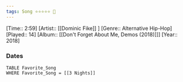 ```yaml
---
tags: Song ⭐⭐⭐⭐⭐ 💛
---
```

[Time:: 2:59]
[Artist:: [[Dominic Fike]] ]
[Genre:: Alternative Hip-Hop]
[Played:: 14]
[Album:: [[Don't Forget About Me, Demos (2018)]]]
[Year:: 2018]
### Dates
````dataview
TABLE Favorite_Song
WHERE Favorite_Song = [[3 Nights]]
````